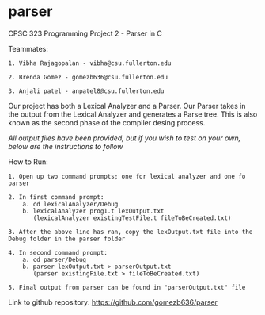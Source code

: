 # parser

CPSC 323 Programming Project 2 - Parser in C

Teammates:
    
    1. Vibha Rajagopalan - vibha@csu.fullerton.edu

    2. Brenda Gomez - gomezb636@csu.fullerton.edu

    3. Anjali patel - anpatel8@csu.fullerton.edu

Our project has both a Lexical Analyzer and a Parser. Our Parser takes in the output from the Lexical Analyzer and generates a Parse tree. This is also known as the second phase of the compiler desing process.
    
*All output files have been provided, but if you wish to test on your own, below are the instructions to follow*

How to Run:

    1. Open up two command prompts; one for lexical analyzer and one fo parser

    2. In first command prompt:
        a. cd lexicalAnalyzer/Debug
        b. lexicalAnalyzer prog1.t lexOutput.txt
           (lexicalAnalyzer existingTestFile.t fileToBeCreated.txt)

    3. After the above line has ran, copy the lexOutput.txt file into the Debug folder in the parser folder

    4. In second command prompt:
        a. cd parser/Debug
        b. parser lexOutput.txt > parserOutput.txt
           (parser existingFile.txt > fileToBeCreated.txt)

    5. Final output from parser can be found in "parserOutput.txt" file

Link to github repository: https://github.com/gomezb636/parser